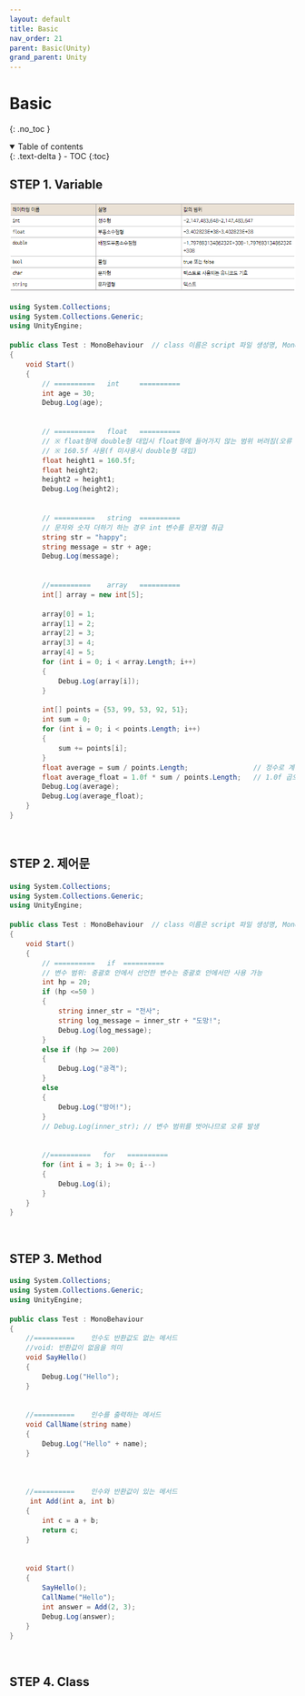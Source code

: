 ```yaml
---
layout: default
title: Basic
nav_order: 21
parent: Basic(Unity)
grand_parent: Unity
---
```


# Basic

{: .no_toc }

<details open markdown="block">
  <summary>
    Table of contents
  </summary>
  {: .text-delta }
- TOC
{:toc}
</details>

<!------------------------------------ STEP ------------------------------------>



## STEP 1. Variable

![image-20231226171136681](./../../../images/menu61-sub3-sub21-Basic/image-20231226171136681.png)

```C#
using System.Collections;
using System.Collections.Generic;
using UnityEngine;

public class Test : MonoBehaviour  // class 이름은 script 파일 생성명, MonoBehaviour 상속
{
    void Start()
    {
        // ==========	int		==========
        int age = 30;
        Debug.Log(age);


        // ==========	float	========== 
        // ※ float형에 double형 대입시 float형에 들어가지 않는 범위 버려짐(오류 유발)
        // ※ 160.5f 사용(f 미사용시 double형 대입) 
        float height1 = 160.5f;
        float height2;
        height2 = height1;
        Debug.Log(height2);


        // ==========	string	==========
        // 문자와 숫자 더하기 하는 경우 int 변수를 문자열 취급
        string str = "happy";
        string message = str + age;
        Debug.Log(message);
        
        
        //==========    array   ==========
        int[] array = new int[5];

        array[0] = 1;
        array[1] = 2;
        array[2] = 3;
        array[3] = 4;
        array[4] = 5;
        for (int i = 0; i < array.Length; i++)
        {
            Debug.Log(array[i]);
        }

        int[] points = {53, 99, 53, 92, 51};
        int sum = 0;
        for (int i = 0; i < points.Length; i++)
        {
            sum += points[i];
        }
        float average = sum / points.Length;                // 정수로 계산되어 나옴
        float average_float = 1.0f * sum / points.Length;   // 1.0f 곱으로 소수 반환
        Debug.Log(average);
        Debug.Log(average_float);
    }
}
```



<!------------------------------------ STEP ------------------------------------>

<br>



## STEP 2. 제어문

```c#
using System.Collections;
using System.Collections.Generic;
using UnityEngine;

public class Test : MonoBehaviour  // class 이름은 script 파일 생성명, MonoBehaviour 상속
{
    void Start()
    {
        // ==========	if	==========
        // 변수 범위: 중괄호 안에서 선언한 변수는 중괄호 안에서만 사용 가능
        int hp = 20;
        if (hp <=50 )
        {
            string inner_str = "전사";
            string log_message = inner_str + "도망!";
            Debug.Log(log_message);
        }
        else if (hp >= 200)
        {
            Debug.Log("공격");
        }
        else
        {
            Debug.Log("방어!");
        }
        // Debug.Log(inner_str); // 변수 범위를 벗어나므로 오류 발생
        

        //==========   for   ==========
        for (int i = 3; i >= 0; i--)
        {
            Debug.Log(i);
        }
    }
}
```

<!------------------------------------ STEP ------------------------------------>

<br>



## STEP 3. Method

```c#
using System.Collections;
using System.Collections.Generic;
using UnityEngine;

public class Test : MonoBehaviour  
{
    //==========    인수도 반환값도 없는 메서드
    //void: 반환값이 없음을 의미
    void SayHello()
    {
        Debug.Log("Hello");
    }


    //==========    인수를 출력하는 메서드
    void CallName(string name)
    {
        Debug.Log("Hello" + name);
    }



    //==========    인수와 반환값이 있는 메서드
     int Add(int a, int b)
    {
        int c = a + b;
        return c;
    }


    void Start()
    {
        SayHello();
        CallName("Hello");
        int answer = Add(2, 3);
        Debug.Log(answer);
    }
}
```

<!------------------------------------ STEP ------------------------------------>

<br>



## STEP 4. Class

```c#
```


